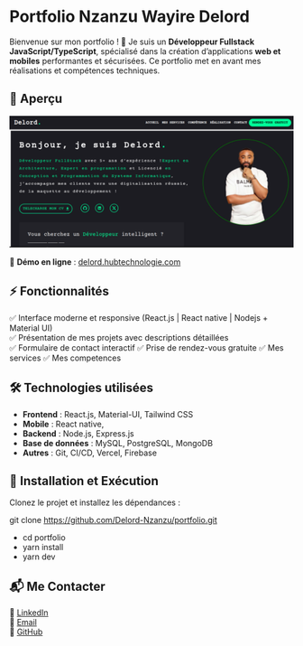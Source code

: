 # Portfolio Nzanzu Wayire Delord

Bienvenue sur mon portfolio ! 🚀 Je suis un **Développeur Fullstack JavaScript/TypeScript**, spécialisé dans la création d’applications **web et mobiles** performantes et sécurisées. Ce portfolio met en avant mes réalisations et compétences techniques.

## 🎨 Aperçu

![Aperçu du portfolio](public/presentation.png)

🔗 **Démo en ligne** : [delord.hubtechnologie.com](https://delord.hubtechnologie.com/)

## ⚡ Fonctionnalités

✅ Interface moderne et responsive (React.js | React native | Nodejs + Material UI)  
✅ Présentation de mes projets avec descriptions détaillées  
✅ Formulaire de contact interactif
✅ Prise de rendez-vous gratuite
✅ Mes services
✅ Mes competences

## 🛠️ Technologies utilisées

- **Frontend** : React.js, Material-UI, Tailwind CSS
- **Mobile** : React native,
- **Backend** : Node.js, Express.js
- **Base de données** : MySQL, PostgreSQL, MongoDB
- **Autres** : Git, CI/CD, Vercel, Firebase

## 🚀 Installation et Exécution

Clonez le projet et installez les dépendances :

git clone https://github.com/Delord-Nzanzu/portfolio.git

- cd portfolio
- yarn install
- yarn dev

## 📬 Me Contacter

💼 [LinkedIn](https://www.linkedin.com/in/nzanzu-wayire-a9a079210?utm_source=share&utm_campaign=share_via&utm_content=profile&utm_medium=android_app)  
📧 [Email](mailto:wayirenzanzu@gmail.com)  
🐙 [GitHub](https://github.com/Delord-Nzanzu)
